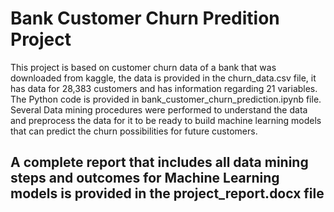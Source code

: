 # Bank Customer Churn Predition Project
This project is  based on customer churn data of a bank that was downloaded from kaggle, the data is provided in the churn_data.csv file, it has data for 28,383 customers and has information regarding 21 variables.
The Python code is provided in bank_customer_churn_prediction.ipynb file. Several Data mining procedures were performed to understand the data and preprocess the data for it to be ready to build machine learning models that can predict the churn possibilities for future customers.

## A complete report that includes all data mining steps and outcomes for Machine Learning models is provided in the project_report.docx file
